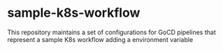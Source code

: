 # sample-k8s-workflow
This repository maintains a set of configurations for GoCD pipelines that represent a sample K8s workflow 
adding a environment variable
